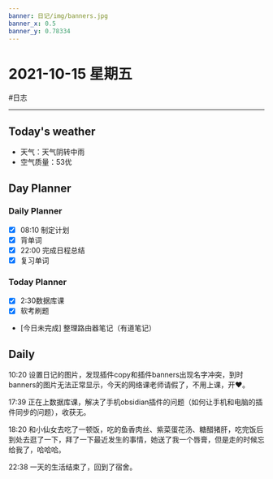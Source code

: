 ```yaml
---
banner: 日记/img/banners.jpg
banner_x: 0.5
banner_y: 0.78334
---
```


# 2021-10-15 星期五
#日志

---

## Today's weather
- 天气：天气阴转中雨
- 空气质量：53优
## Day Planner

### Daily Planner

- [x] 08:10 制定计划
- [x] 背单词
- [x] 22:00 完成日程总结
- [x] 复习单词

### Today Planner

- [x] 2:30数据库课
- [x] 软考刷题 
- [今日未完成] 整理路由器笔记（有道笔记）
## Daily
10:20 设置日记的图片，发现插件copy和插件banners出现名字冲突，到时banners的图片无法正常显示，今天的网络课老师请假了，不用上课，开❤。


17:39 正在上数据库课，解决了手机obsidian插件的问题（如何让手机和电脑的插件同步的问题），收获无。

18:20 和小仙女去吃了一顿饭，吃的鱼香肉丝、紫菜蛋花汤、糖醋猪肝，吃完饭后到处去逛了一下，拜了一下最近发生的事情，她送了我一个唇膏，但是走的时候忘给我了，哈哈哈。

22:38 一天的生活结束了，回到了宿舍。